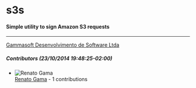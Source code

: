 # s3s
#### Simple utility to sign Amazon S3 requests
---
[Gammasoft Desenvolvimento de Software Ltda](mailto:contact@gammasoft.com.br)  

##### Contributors (23/10/2014 19:48:25-02:00)
- ![Renato Gama](http://www.gravatar.com/avatar/e5c3912f727b5788f229e2be8e8d65e2?s=40&d=identicon)  
  [Renato Gama](https://github.com/renatoargh) - 1 contributions
